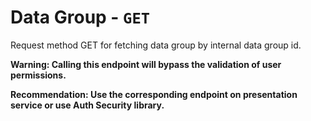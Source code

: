 # Data Group - `GET`

Request method GET for fetching data group by internal data group id.

**Warning: Calling this endpoint will bypass the validation of user permissions.**

**Recommendation: Use the corresponding endpoint on presentation service or use Auth Security library.**
